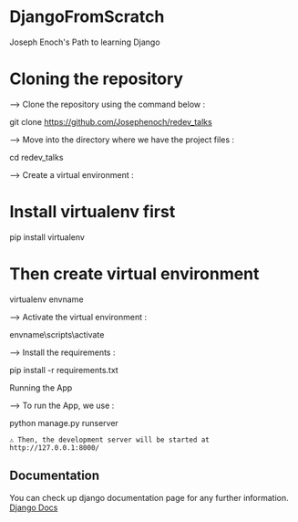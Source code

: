 # DjangoFromScratch
Joseph Enoch's Path to learning Django

# Cloning the repository

--> Clone the repository using the command below :

git clone https://github.com/Josephenoch/redev_talks

--> Move into the directory where we have the project files :

cd redev_talks

--> Create a virtual environment :

# Install virtualenv first
pip install virtualenv

# Then create virtual environment
virtualenv envname

--> Activate the virtual environment :

envname\scripts\activate

--> Install the requirements :

pip install -r requirements.txt

Running the App

--> To run the App, we use :

python manage.py runserver

    ⚠ Then, the development server will be started at http://127.0.0.1:8000/

## Documentation

You can check up django documentation page for any further information.
[Django Docs](https://docs.djangoproject.com/en/4.0/)
